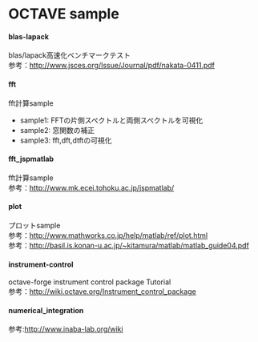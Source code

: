 OCTAVE sample
===============

#### blas-lapack  
blas/lapack高速化ベンチマークテスト  
参考：http://www.jsces.org/Issue/Journal/pdf/nakata-0411.pdf

#### fft  
fft計算sample
* sample1: FFTの片側スペクトルと両側スペクトルを可視化
* sample2: 窓関数の補正
* sample3: fft,dft,dtftの可視化

#### fft_jspmatlab  
fft計算sample  
参考：http://www.mk.ecei.tohoku.ac.jp/jspmatlab/

#### plot  
プロットsample  
参考：http://www.mathworks.co.jp/help/matlab/ref/plot.html  
参考：http://basil.is.konan-u.ac.jp/~kitamura/matlab/matlab_guide04.pdf

#### instrument-control  
octave-forge instrument control package Tutorial  
参考：http://wiki.octave.org/Instrument_control_package

#### numerical_integration
参考:http://www.inaba-lab.org/wiki